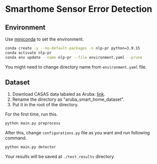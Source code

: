 # Smarthome Sensor Error Detection
## Environment

Use [miniconda](https://docs.conda.io/en/latest/miniconda.html) to set the environment.
```bash
conda create -y --no-default-packages -n nlp-pr python=3.9.15
conda activate nlp-pr
conda env update --name nlp-pr --file environment.yaml --prune
```
You might need to change directory name from ```environment.yaml``` file.

## Dataset
1. Download CASAS data labaled as Aruba: [link](http://casas.wsu.edu/datasets/aruba.zip).
2. Rename the directory as "aruba_smart_home_dataset".
3. Put it in the root of the directory.

For the first time, run this.
```bash
python main.py preprocess
```
After this, change ```configurations.py``` file as you want and run following command.
```bash
python main.py detector
```

Your results will be saved at ```./test_results``` directory.